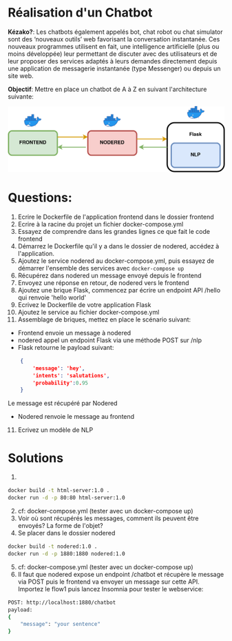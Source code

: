 # Réalisation d'un Chatbot

**Kézako?**: 
 Les chatbots également appelés bot, chat robot ou chat simulator sont des ‘nouveaux outils’ web favorisant la conversation instantanée. Ces nouveaux programmes utilisent en fait, une intelligence artificielle (plus ou moins développée) leur permettant de discuter avec des utilisateurs et de leur proposer des services adaptés à leurs demandes directement depuis une application de messagerie instantanée (type Messenger) ou depuis un site web. 

**Objectif**: Mettre en place un chatbot de A à Z en suivant l'architecture suivante:

![architectuere](./architecture.png)

# Questions:

1. Ecrire le Dockerfile de l'application frontend dans le dossier frontend
2. Ecrire à la racine du projet un fichier docker-compose.yml
3. Essayez de comprendre dans les grandes lignes ce que fait le code frontend
4. Démarrez le Dockerfile qu'il y a dans le dossier de nodered, accédez à l'application.
5. Ajoutez le service nodered au docker-compose.yml, puis essayez de démarrer l'ensemble des services avec `docker-compose up`
6. Récupérez dans nodered un message envoyé depuis le frontend
7. Envoyez une réponse en retour, de nodered vers le frontend
8. Ajoutez une brique Flask, commencez par écrire un endpoint API /hello qui renvoie 'hello world'
9. Ecrivez le Dockerfile de votre application Flask
10. Ajoutez le service au fichier docker-compose.yml
11. Assemblage de briques, mettez en place le scénario suivant: 
* Frontend envoie un message à nodered
* nodered appel un endpoint Flask via une méthode POST sur /nlp
* Flask retourne le payload suivant:
```json
    {
        'message': 'hey',
        'intents': 'salutations',
        'probability':0.95
    }
``` 
Le message est récupéré par Nodered
* Nodered renvoie le message au frontend
11. Ecrivez un modèle de NLP

# Solutions
1. 
```bash
docker build -t html-server:1.0 .
docker run -d -p 80:80 html-server:1.0 
```
2. cf: docker-compose.yml (tester avec un docker-compose up)
3. Voir où sont récupérés les messages, comment ils peuvent être envoyés? La forme de l'objet?
4. Se placer dans le dossier nodered 
```bash
docker build -t nodered:1.0 .
docker run -d -p 1880:1880 nodered:1.0 
```
5. cf: docker-compose.yml (tester avec un docker-compose up)
6. Il faut que nodered expose un endpoint /chatbot et récupère le message via POST puis le frontend va envoyer un message sur cette API.
Importez le flow1 puis lancez Insomnia pour tester le webservice: 
```bash
POST: http://localhost:1880/chatbot
payload:
{
    "message": "your sentence"
}
```